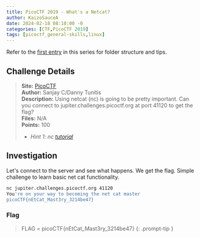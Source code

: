 ```yaml
---
title: PicoCTF 2019 - What's a Netcat?
author: KaizoSauceA
date: 2024-02-18 08:10:00 -0
categories: [CTF,PicoCTF 2019]
tags: [picoctf_general-skills,linux]
---
```


Refer to the [first entry](../picoctf2021-obedient_cat) in this series for folder structure and tips.

## Challenge Details

> **Site:** [PicoCTF](https://play.picoctf.org/)  
> **Author:** Sanjay C/Danny Tunitis  
> **Description:** Using netcat (nc) is going to be pretty important. Can you connect to jupiter.challenges.picoctf.org at port 41120 to get the flag?  
> **Files:** N/A  
> **Points:** 100  
> * *Hint 1: nc [tutorial](https://linux.die.net/man/1/nc)*

## Investigation

Let's connect to the server and see what happens. We get the flag. Simple challenge to learn basic net cat functionality.

```bash
nc jupiter.challenges.picoctf.org 41120
You're on your way to becoming the net cat master
picoCTF{nEtCat_Mast3ry_3214be47}
```

### Flag

> FLAG = picoCTF{nEtCat_Mast3ry_3214be47}
{: .prompt-tip }